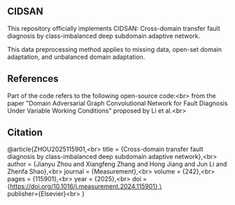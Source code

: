 CIDSAN
-
This repository officially implements CIDSAN: Cross-domain transfer fault diagnosis by class-imbalanced deep subdomain adaptive network.

This data preprocessing method applies to missing data, open-set domain adaptation, and unbalanced domain adaptation.

References
-
Part of the code refers to the following open-source code:\<br>
from the paper "Domain Adversarial Graph Convolutional Network for Fault Diagnosis Under Variable Working Conditions" proposed by Li et al.\<br>
 
Citation
-
@article{ZHOU2025115901,\<br>
title = {Cross-domain transfer fault diagnosis by class-imbalanced deep subdomain adaptive network},\<br>
author = {Jianyu Zhou and Xiangfeng Zhang and Hong Jiang and Jun Li and Zhenfa Shao},\<br>
journal = {Measurement},\<br>
volume = {242},\<br>
pages = {115901},\<br>
year = {2025},\<br>
doi = {https://doi.org/10.1016/j.measurement.2024.115901},\<br>
publisher={Elsevier}\<br>
}
